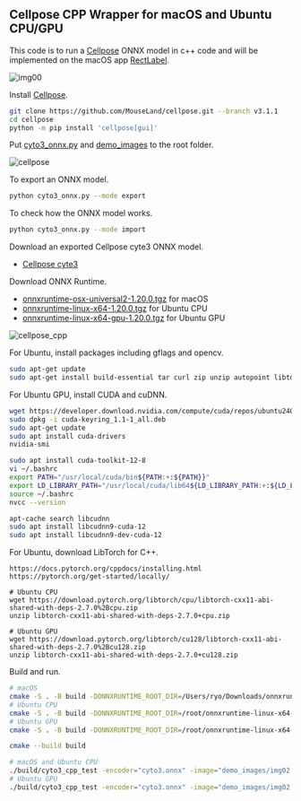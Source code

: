 ## Cellpose CPP Wrapper for macOS and Ubuntu CPU/GPU
This code is to run a [Cellpose](https://github.com/MouseLand/cellpose) ONNX model in c++ code and will be implemented on the macOS app [RectLabel](https://rectlabel.com).

![img00](https://github.com/user-attachments/assets/7c78cb97-12fe-41b5-80d7-bd2e12179313)

Install [Cellpose](https://github.com/MouseLand/cellpose/tree/v3.1.1).
```bash
git clone https://github.com/MouseLand/cellpose.git --branch v3.1.1
cd cellpose
python -m pip install 'cellpose[gui]'
```

Put [cyto3_onnx.py](https://github.com/ryouchinsa/cellpose-cpp/blob/master/cyto3_onnx.py) and [demo_images](https://huggingface.co/rectlabel/cellpose/resolve/main/demo_images.zip) to the root folder.

![cellpose](https://github.com/user-attachments/assets/6a6cbb75-a190-48cc-9d4e-546c79c0aae9)

To export an ONNX model.

```bash
python cyto3_onnx.py --mode export
```

To check how the ONNX model works.

```bash
python cyto3_onnx.py --mode import
```

Download an exported Cellpose cyte3 ONNX model.
- [Cellpose cyte3](https://huggingface.co/rectlabel/cellpose/resolve/main/cyto3.onnx.zip)

Download ONNX Runtime.
- [onnxruntime-osx-universal2-1.20.0.tgz](https://github.com/microsoft/onnxruntime/releases/download/v1.20.0/onnxruntime-osx-universal2-1.20.0.tgz) for macOS
- [onnxruntime-linux-x64-1.20.0.tgz](https://github.com/microsoft/onnxruntime/releases/download/v1.20.0/onnxruntime-linux-x64-1.20.0.tgz) for Ubuntu CPU
- [onnxruntime-linux-x64-gpu-1.20.0.tgz](https://github.com/microsoft/onnxruntime/releases/download/v1.20.0/onnxruntime-linux-x64-gpu-1.20.0.tgz) for Ubuntu GPU

![cellpose_cpp](https://github.com/user-attachments/assets/3a93316d-d205-45c5-8ebe-eb2e0cbf09ef)

For Ubuntu, install packages including gflags and opencv.
```bash
sudo apt-get update
sudo apt-get install build-essential tar curl zip unzip autopoint libtool bison libx11-dev libxft-dev libxext-dev libxrandr-dev libxi-dev libxcursor-dev libxdamage-dev libxinerama-dev libxtst-dev cmake libgflags-dev libopencv-dev python3-dev
```

For Ubuntu GPU, install CUDA and cuDNN.
```bash
wget https://developer.download.nvidia.com/compute/cuda/repos/ubuntu2404/x86_64/cuda-keyring_1.1-1_all.deb
sudo dpkg -i cuda-keyring_1.1-1_all.deb
sudo apt-get update
sudo apt install cuda-drivers
nvidia-smi

sudo apt install cuda-toolkit-12-8
vi ~/.bashrc
export PATH="/usr/local/cuda/bin${PATH:+:${PATH}}"
export LD_LIBRARY_PATH="/usr/local/cuda/lib64${LD_LIBRARY_PATH:+:${LD_LIBRARY_PATH}}"
source ~/.bashrc
nvcc --version

apt-cache search libcudnn
sudo apt install libcudnn9-cuda-12
sudo apt install libcudnn9-dev-cuda-12
```

For Ubuntu, download LibTorch for C++.
```
https://docs.pytorch.org/cppdocs/installing.html
https://pytorch.org/get-started/locally/

# Ubuntu CPU
wget https://download.pytorch.org/libtorch/cpu/libtorch-cxx11-abi-shared-with-deps-2.7.0%2Bcpu.zip
unzip libtorch-cxx11-abi-shared-with-deps-2.7.0+cpu.zip

# Ubuntu GPU
wget https://download.pytorch.org/libtorch/cu128/libtorch-cxx11-abi-shared-with-deps-2.7.0%2Bcu128.zip
unzip libtorch-cxx11-abi-shared-with-deps-2.7.0+cu128.zip
```

Build and run.

```bash
# macOS
cmake -S . -B build -DONNXRUNTIME_ROOT_DIR=/Users/ryo/Downloads/onnxruntime-osx-universal2-1.20.0
# Ubuntu CPU
cmake -S . -B build -DONNXRUNTIME_ROOT_DIR=/root/onnxruntime-linux-x64-1.20.0 -DCMAKE_PREFIX_PATH=/root/libtorch
# Ubuntu GPU
cmake -S . -B build -DONNXRUNTIME_ROOT_DIR=/root/onnxruntime-linux-x64-gpu-1.20.0 -DCMAKE_PREFIX_PATH=/root/libtorch

cmake --build build

# macOS and Ubuntu CPU
./build/cyto3_cpp_test -encoder="cyto3.onnx" -image="demo_images/img02.png" -device="cpu"
# Ubuntu GPU
./build/cyto3_cpp_test -encoder="cyto3.onnx" -image="demo_images/img02.png" -device="cuda:0"
```
